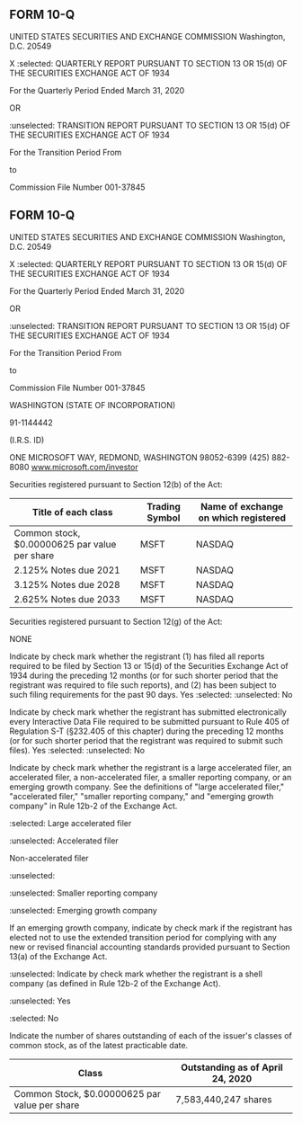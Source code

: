 ## FORM 10-Q

UNITED STATES SECURITIES AND EXCHANGE COMMISSION Washington, D.C. 20549

X :selected: QUARTERLY REPORT PURSUANT TO SECTION 13 OR 15(d) OF THE SECURITIES EXCHANGE ACT OF 1934

For the Quarterly Period Ended March 31, 2020

OR

:unselected: TRANSITION REPORT PURSUANT TO SECTION 13 OR 15(d) OF THE SECURITIES EXCHANGE ACT OF 1934

For the Transition Period From

to

Commission File Number 001-37845

## FORM 10-Q

UNITED STATES SECURITIES AND EXCHANGE COMMISSION Washington, D.C. 20549

X :selected: QUARTERLY REPORT PURSUANT TO SECTION 13 OR 15(d) OF THE SECURITIES EXCHANGE ACT OF 1934

For the Quarterly Period Ended March 31, 2020

OR

:unselected: TRANSITION REPORT PURSUANT TO SECTION 13 OR 15(d) OF THE SECURITIES EXCHANGE ACT OF 1934

For the Transition Period From

to

Commission File Number 001-37845

WASHINGTON (STATE OF INCORPORATION)

91-1144442

(I.R.S. ID)

ONE MICROSOFT WAY, REDMOND, WASHINGTON 98052-6399 (425) 882-8080 www.microsoft.com/investor

Securities registered pursuant to Section 12(b) of the Act:



|Title of each class|Trading Symbol|Name of exchange on which registered|
|---|---|---|
|Common stock, $0.00000625 par value per share|MSFT|NASDAQ|
|2.125% Notes due 2021|MSFT|NASDAQ|
|3.125% Notes due 2028|MSFT|NASDAQ|
|2.625% Notes due 2033|MSFT|NASDAQ|


Securities registered pursuant to Section 12(g) of the Act:

NONE

Indicate by check mark whether the registrant (1) has filed all reports required to be filed by Section 13 or 15(d) of the Securities Exchange Act of 1934 during the preceding 12 months (or for such shorter period that the registrant was required to file such reports), and (2) has been subject to such filing requirements for the past 90 days. Yes :selected: :unselected: No

Indicate by check mark whether the registrant has submitted electronically every Interactive Data File required to be submitted pursuant to Rule 405 of Regulation S-T (§232.405 of this chapter) during the preceding 12 months (or for such shorter period that the registrant was required to submit such files). Yes :selected: :unselected: No

Indicate by check mark whether the registrant is a large accelerated filer, an accelerated filer, a non-accelerated filer, a smaller reporting company, or an emerging growth company. See the definitions of "large accelerated filer," "accelerated filer," "smaller reporting company," and "emerging growth company" in Rule 12b-2 of the Exchange Act.

:selected: Large accelerated filer

:unselected: Accelerated filer

Non-accelerated filer

:unselected:

:unselected: Smaller reporting company

:unselected: Emerging growth company

If an emerging growth company, indicate by check mark if the registrant has elected not to use the extended transition period for complying with any new or revised financial accounting standards provided pursuant to Section 13(a) of the Exchange Act.

:unselected: Indicate by check mark whether the registrant is a shell company (as defined in Rule 12b-2 of the Exchange Act).

:unselected: Yes

:selected: No

Indicate the number of shares outstanding of each of the issuer's classes of common stock, as of the latest practicable date.



|Class|Outstanding as of April 24, 2020|
|---|---|
|Common Stock, $0.00000625 par value per share|7,583,440,247 shares|



